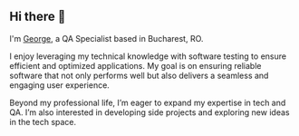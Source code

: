 ## Hi there 👋
I'm [George](https://github.com/GeorgeMarian01), a QA Specialist based in Bucharest, RO.

I enjoy leveraging my technical knowledge with software testing to ensure efficient and optimized applications. My goal is on ensuring reliable software that not only performs well but also delivers a seamless and engaging user experience.

Beyond my professional life, I’m eager to expand my expertise in tech and QA. I’m also interested in developing side projects and exploring new ideas in the tech space.
